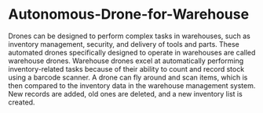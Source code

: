 # Autonomous-Drone-for-Warehouse
Drones can be designed to perform complex tasks in warehouses, such as inventory management, security, and delivery of tools and parts. These automated drones specifically designed to operate in warehouses are called warehouse drones.
Warehouse drones excel at automatically performing inventory-related tasks because of their ability to count and record stock using a barcode scanner. A drone can fly around and scan items, which is then compared to the inventory data in the warehouse management system. New records are added, old ones are deleted, and a new inventory list is created.
